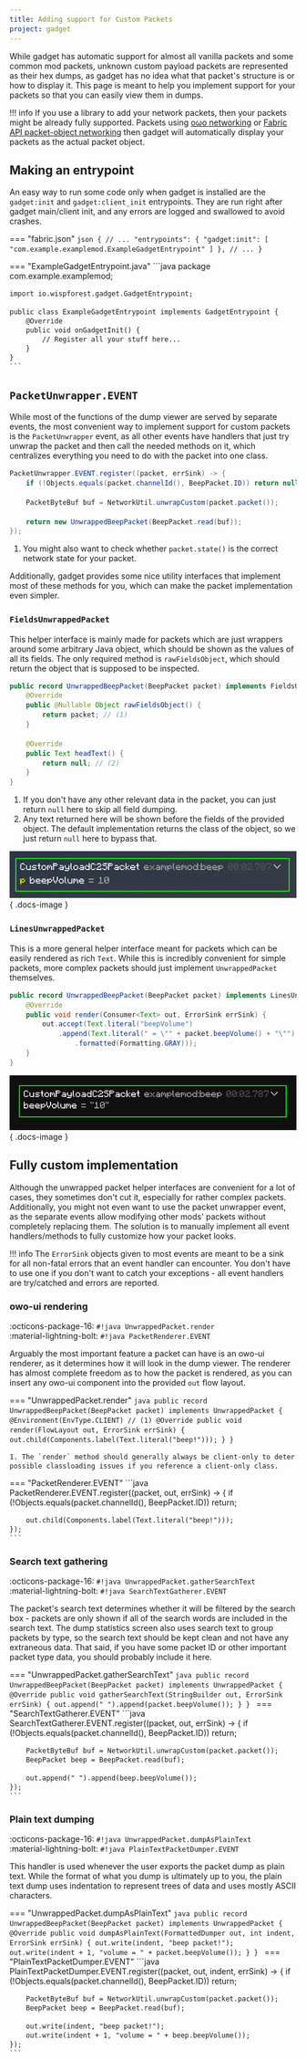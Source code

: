 ```yaml
---
title: Adding support for Custom Packets
project: gadget
---
```


While gadget has automatic support for almost all vanilla packets and some common mod packets, unknown custom payload packets are represented as their hex dumps, as gadget has no idea what that packet's structure is or how to display it. This page is meant to help you implement support for your packets so that you can easily view them in dumps.

!!! info
    If you use a library to add your network packets, then your packets might be already fully supported. Packets using [oωo networking](../../owo/networking.md) or [Fabric API packet-object networking](https://github.com/FabricMC/fabric/blob/1.20.1/fabric-networking-api-v1/src/main/java/net/fabricmc/fabric/api/networking/v1/FabricPacket.java#L22-L61) then gadget will automatically display your packets as the actual packet object.

## Making an entrypoint
An easy way to run some code only when gadget is installed are the `gadget:init` and `gadget:client_init` entrypoints. They are run right after gadget main/client init, and any errors are logged and swallowed to avoid crashes.

=== "fabric.json"
    ```json
    {
        // ...
        "entrypoints": {
            "gadget:init": [
                "com.example.examplemod.ExampleGadgetEntrypoint"
            ]
        },
        // ...
    }
    ```

=== "ExampleGadgetEntrypoint.java"
    ```java
    package com.example.examplemod;

    import io.wispforest.gadget.GadgetEntrypoint;

    public class ExampleGadgetEntrypoint implements GadgetEntrypoint {
        @Override
        public void onGadgetInit() {
            // Register all your stuff here...
        }
    }
    ```

## `PacketUnwrapper.EVENT`
While most of the functions of the dump viewer are served by separate events, the most convenient way to implement support for custom packets is the `PacketUnwrapper` event, as all other events have handlers that just try unwrap the packet and then call the needed methods on it, which centralizes everything you need to do with the packet into one class.

```java
PacketUnwrapper.EVENT.register((packet, errSink) -> {
    if (!Objects.equals(packet.channelId(), BeepPacket.ID)) return null; // (1)

    PacketByteBuf buf = NetworkUtil.unwrapCustom(packet.packet());

    return new UnwrappedBeepPacket(BeepPacket.read(buf));
});
```

1. You might also want to check whether `packet.state()` is the correct network state for your packet.

Additionally, gadget provides some nice utility interfaces that implement most of these methods for you, which can make the packet implementation even simpler.

### `FieldsUnwrappedPacket`
This helper interface is mainly made for packets which are just wrappers around some arbitrary Java object, which should be shown as the values of all its fields. The only required method is `rawFieldsObject`, which should return the object that is supposed to be inspected.

```java
public record UnwrappedBeepPacket(BeepPacket packet) implements FieldsUnwrappedPacket {
    @Override
    public @Nullable Object rawFieldsObject() {
        return packet; // (1)
    }

    @Override
    public Text headText() {
        return null; // (2)
    }
}
```

1. If you don't have any other relevant data in the packet, you can just return `null` here to skip all field dumping.
2. Any text returned here will be shown before the fields of the provided object. The default implementation returns the class of the object, so we just return `null` here to bypass that.

![examplemod:beep packet in the dump viewer](../../assets/gadget/custom_packets_fields_example.png){ .docs-image }

### `LinesUnwrappedPacket`
This is a more general helper interface meant for packets which can be easily rendered as rich `Text`. While this is incredibly convenient for simple packets, more complex packets should just implement `UnwrappedPacket` themselves.

```java
public record UnwrappedBeepPacket(BeepPacket packet) implements LinesUnwrappedPacket {
    @Override
    public void render(Consumer<Text> out, ErrorSink errSink) {
        out.accept(Text.literal("beepVolume")
            .append(Text.literal(" = \"" + packet.beepVolume() + "\"")
                .formatted(Formatting.GRAY)));
    }
}
```

![examplemod:beep packet in the dump viewer](../../assets/gadget/custom_packets_lines_example.png){ .docs-image }


## Fully custom implementation
Although the unwrapped packet helper interfaces are convenient for a lot of cases, they sometimes don't cut it, especially for rather complex packets. Additionally, you might not even want to use the packet unwrapper event, as the separate events allow modifying other mods' packets without completely replacing them. The solution is to manually implement all event handlers/methods to fully customize how your packet looks.

!!! info
    The `ErrorSink` objects given to most events are meant to be a sink for all non-fatal errors that an event handler can encounter.
    You don't have to use one if you don't want to catch your exceptions - all event handlers are try/catched and errors are reported.

### owo-ui rendering
:octicons-package-16: `#!java UnwrappedPacket.render` <br>
:material-lightning-bolt: `#!java PacketRenderer.EVENT`

Arguably the most important feature a packet can have is an owo-ui renderer, as it determines how it will look in the dump viewer.
The renderer has almost complete freedom as to how the packet is rendered, as you can insert any owo-ui component into the provided `out` flow layout.

=== "UnwrappedPacket.render"
    ```java
    public record UnwrappedBeepPacket(BeepPacket packet) implements UnwrappedPacket {
        @Environment(EnvType.CLIENT) // (1)
        @Override
        public void render(FlowLayout out, ErrorSink errSink) {
            out.child(Components.label(Text.literal("beep!")));
        }
    }
    ```

    1. The `render` method should generally always be client-only to deter possible classloading issues if you reference a client-only class.

=== "PacketRenderer.EVENT"
    ```java
    PacketRenderer.EVENT.register((packet, out, errSink) -> {
        if (!Objects.equals(packet.channelId(), BeepPacket.ID)) return;

        out.child(Components.label(Text.literal("beep!")));
    });
    ```

### Search text gathering
:octicons-package-16: `#!java UnwrappedPacket.gatherSearchText` <br>
:material-lightning-bolt: `#!java SearchTextGatherer.EVENT`

The packet's search text determines whether it will be filtered by the search box - packets are only shown if all of the search words are included in the search text. The dump statistics screen also uses search text to group packets by type, so the search text should be kept clean and not have any extraneous data. That said, if you have some packet ID or other important packet type data, you should probably include it here.

=== "UnwrappedPacket.gatherSearchText"
    ```java
    public record UnwrappedBeepPacket(BeepPacket packet) implements UnwrappedPacket {
        @Override
        public void gatherSearchText(StringBuilder out, ErrorSink errSink) {
            out.append(" ").append(packet.beepVolume());
        }
    }
    ```
=== "SearchTextGatherer.EVENT"
    ```java
    SearchTextGatherer.EVENT.register((packet, out, errSink) -> {
        if (!Objects.equals(packet.channelId(), BeepPacket.ID)) return;

        PacketByteBuf buf = NetworkUtil.unwrapCustom(packet.packet());
        BeepPacket beep = BeepPacket.read(buf);

        out.append(" ").append(beep.beepVolume());
    });
    ```

### Plain text dumping
:octicons-package-16: `#!java UnwrappedPacket.dumpAsPlainText` <br>
:material-lightning-bolt: `#!java PlainTextPacketDumper.EVENT`

This handler is used whenever the user exports the packet dump as plain text. While the format of what you dump is ultimately up to you, the plain text dump uses indentation to represent trees of data and uses mostly ASCII characters.

=== "UnwrappedPacket.dumpAsPlainText"
    ```java
    public record UnwrappedBeepPacket(BeepPacket packet) implements UnwrappedPacket {
        @Override
        public void dumpAsPlainText(FormattedDumper out, int indent, ErrorSink errSink) {
            out.write(indent, "beep packet!");
            out.write(indent + 1, "volume = " + packet.beepVolume());
        }
    }
    ```
=== "PlainTextPacketDumper.EVENT"
    ```java
    PlainTextPacketDumper.EVENT.register((packet, out, indent, errSink) -> {
        if (!Objects.equals(packet.channelId(), BeepPacket.ID)) return;

        PacketByteBuf buf = NetworkUtil.unwrapCustom(packet.packet());
        BeepPacket beep = BeepPacket.read(buf);

        out.write(indent, "beep packet!");
        out.write(indent + 1, "volume = " + beep.beepVolume());
    });
    ```